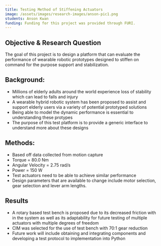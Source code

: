 ```yaml
---
title: Testing Method of Stiffening Actuators
image: /assets/images/research-images/anson-pic1.png
students: Anson Kwan
funding: Funding for this project was provided through FURI.
---
```


## Objective & Research Question

The goal of this project is to design a platform that can evaluate the performance of wearable robotic prototypes designed to stiffen on command for the purpose support and stabilization. 

## Background:

* Millions of elderly adults around the world experience
loss of stability which can lead to falls and injury
* A wearable hybrid robotic system has been proposed to
assist and support elderly users via a variety of potential
prototyped solutions
* Being able to model the dynamic performance is
essential to understanding these protypes
* The purpose of this test platform is to provide a generic
interface to understand more about these designs

## Methods:

* Based off data collected from motion capture
* Torque = 80.0 Nm
* Angular Velocity = 2.75 rad/s
* Power = 150 W
* Test actuators need to be able to achieve similar performance
* Design parameters that are available to change include motor selection, gear selection and lever arm lengths.

## Results

* A rotary based test bench is proposed due to its decreased friction with in the system as well as its adaptability for future testing of multiple actuators with
multiple degrees of freedom 
* CIM was selected for the use of test bench with 70:1 gear reduction 
* Future work will include obtaining and integrating components and developing a test protocol to implementation into Python
